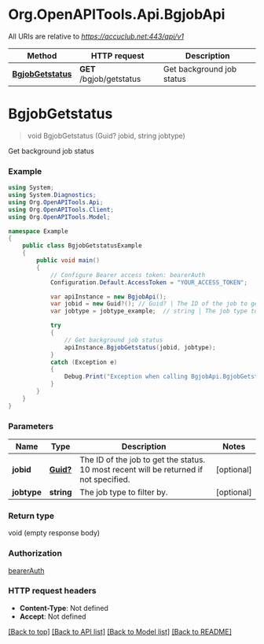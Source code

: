 # Org.OpenAPITools.Api.BgjobApi

All URIs are relative to *https://accuclub.net:443/api/v1*

Method | HTTP request | Description
------------- | ------------- | -------------
[**BgjobGetstatus**](BgjobApi.md#bgjobgetstatus) | **GET** /bgjob/getstatus | Get background job status


<a name="bgjobgetstatus"></a>
# **BgjobGetstatus**
> void BgjobGetstatus (Guid? jobid, string jobtype)

Get background job status

### Example
```csharp
using System;
using System.Diagnostics;
using Org.OpenAPITools.Api;
using Org.OpenAPITools.Client;
using Org.OpenAPITools.Model;

namespace Example
{
    public class BgjobGetstatusExample
    {
        public void main()
        {
            // Configure Bearer access token: bearerAuth
            Configuration.Default.AccessToken = "YOUR_ACCESS_TOKEN";

            var apiInstance = new BgjobApi();
            var jobid = new Guid?(); // Guid? | The ID of the job to get the status. 10 most recent will be returned if not specified. (optional) 
            var jobtype = jobtype_example;  // string | The job type to filter by. (optional) 

            try
            {
                // Get background job status
                apiInstance.BgjobGetstatus(jobid, jobtype);
            }
            catch (Exception e)
            {
                Debug.Print("Exception when calling BgjobApi.BgjobGetstatus: " + e.Message );
            }
        }
    }
}
```

### Parameters

Name | Type | Description  | Notes
------------- | ------------- | ------------- | -------------
 **jobid** | [**Guid?**](.md)| The ID of the job to get the status. 10 most recent will be returned if not specified. | [optional] 
 **jobtype** | **string**| The job type to filter by. | [optional] 

### Return type

void (empty response body)

### Authorization

[bearerAuth](../README.md#bearerAuth)

### HTTP request headers

 - **Content-Type**: Not defined
 - **Accept**: Not defined

[[Back to top]](#) [[Back to API list]](../README.md#documentation-for-api-endpoints) [[Back to Model list]](../README.md#documentation-for-models) [[Back to README]](../README.md)

